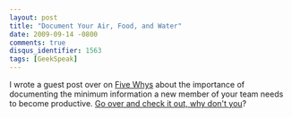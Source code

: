 ```yaml
---
layout: post
title: "Document Your Air, Food, and Water"
date: 2009-09-14 -0800
comments: true
disqus_identifier: 1563
tags: [GeekSpeak]
---
```

I wrote a guest post over on [Five Whys](http://5whys.com/) about the
importance of documenting the minimum information a new member of your
team needs to become productive. [Go over and check it out, why don't
you](http://5whys.com/blog/document-your-air-food-and-water.html)?

